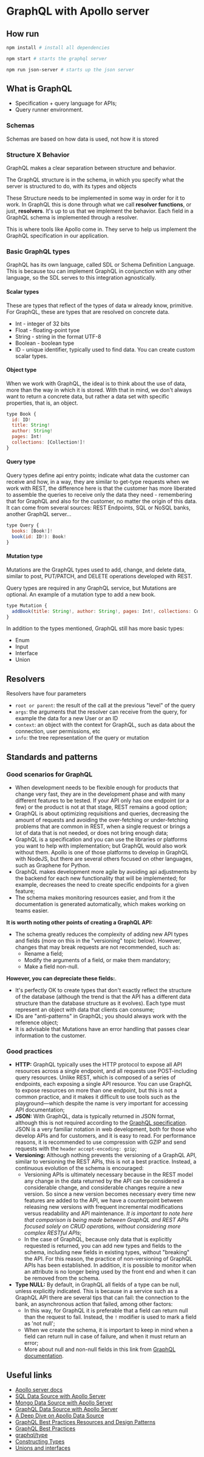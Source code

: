 # GraphQL with Apollo server

## How run

```bash
npm install # install all dependencies
```

```bash
npm start # starts the graphql server
```

```bash
npm run json-server # starts up the json server
```

## What is GraphQL

-   Specification + query language for APIs;
-   Query runner environment.

### Schemas

Schemas are based on how data is used, not how it is stored

### Structure X Behavior

GraphQL makes a clear separation between structure and behavior.

The GraphQL structure is in the schema, in which you specify what the server is structured to do, with its types and objects

These Structure needs to be implemented in some way in order for it to work. In GraphQL this is done through what we call **resolver functions**, or just, **resolvers**. It's up to us that we implement the behavior. Each field in a GraphQL schema is implemented through a resolver.

This is where tools like Apollo come in. They serve to help us implement the GraphQL specification in our application.

### Basic GraphQL types

GraphQL has its own language, called SDL or Schema Definition Language. This is because tou can implement GraphQL in conjunction with any other language, so the SDL serves to this integration agnostically.

#### **Scalar types**

These are types that reflect of the types of data w already know, primitive. For GraphQL, these are types that are resolved on concrete data.

-   Int - integer of 32 bits
-   Float - floating-point tyoe
-   String - string in the format UTF-8
-   Boolean - boolean type
-   ID - unique identifier, typically used to find data. You can create custom scalar types.

#### **Object type**

When we work with GraphQL, the ideal is to think about the use of data, more than the way in which it is stored. With that in mind, we don't always want to return a concrete data, but rather a data set with specific properties, that is, an object.

```js
type Book {
  id: ID!
  title: String!
  author: String!
  pages: Int!
  collections: [Collection!]!
}
```

#### **Query type**

Query types define api entry points; indicate what data the customer can receive and how, in a way, they are similar to get-type requests when we work with REST, the difference here is that the customer has more liberated to assemble the queries to receive only the data they need - remembering that for GraphQL and also for the customer, no matter the origin of this data. It can come from several sources: REST Endpoints, SQL or NoSQL banks, another GraphQL server...

```js
type Query {
  books: [Book!]!
  book(id: ID!): Book!
}
```

#### **Mutation type**

Mutations are the GraphQL types used to add, change, and delete data, similar to post, PUT/PATCH, and DELETE operations developed with REST.

Query types are required in any GraphQL service, but Mutations are optional. An example of a mutation type to add a new book.

```js
type Mutation {
  addBook(title: String!, author: String!, pages: Int!, collections: Collection!): Book!
}
```

In addition to the types mentioned, GraphQL still has more basic types:

-   Enum
-   Input
-   Interface
-   Union

## Resolvers

Resolvers have four parameters

- `root or parent`: the result of the call at the previous "level" of the query
- `args`: the arguments that the resolver can receive from the query, for example the data for a new User or an ID
- `context`: an object with the context for GraphQL, such as data about the connection, user permissions, etc
- `info`: the tree representation of the query or mutation

## Standards and patterns

### Good scenarios for GraphQL

- When development needs to be flexible enough for products that change very fast, they are in the development phase and with many different features to be tested. If your API only has one endpoint (or a few) or the product is not at that stage, REST remains a good option;
- GraphQL is about optimizing requisitions and queries, decreasing the amount of requests and avoiding the over-fetching or under-fetching problems that are common in REST, when a single request or brings a lot of data that is not needed, or does not bring enough data;
- GraphQL is a specification and you can use the libraries or platforms you want to help with implementation; but GraphQL would also work without them. Apollo is one of those platforms to develop in GraphQL with NodeJS, but there are several others focused on other languages, such as Graphene for Python.
- GraphQL makes development more agile by avoiding api adjustments by the backend for each new functionality that will be implemented; for example, decreases the need to create specific endpoints for a given feature;
- The schema makes monitoring resources easier, and from it the documentation is generated automatically, which makes working on teams easier.

**It is worth noting other points of creating a GraphQL API:**

- The schema greatly reduces the complexity of adding new API types and fields (more on this in the "versioning" topic below). However, changes that may break requests are not recommended, such as:
  - Rename a field;
  - Modify the arguments of a field, or make them mandatory;
  - Make a field non-null.

**However, you can depreciate these fields:**.

- It's perfectly OK to create types that don't exactly reflect the structure of the database (although the trend is that the API has a different data structure than the database structure as it evolves). Each type must represent an object with data that clients can consume;
- IDs are "anti-patterns" in GraphQL; you should always work with the reference object;
- It is advisable that Mutations have an error handling that passes clear information to the customer.

### Good practices

- **HTTP:** GraphQL typically uses the HTTP protocol to expose all API resources across a single endpoint, and all requests use POST-including query resources. Unlike REST, which is composed of a series of endpoints, each exposing a single API resource. You can use GraphQL to expose resources on more than one endpoint, but this is not a common practice, and it makes it difficult to use tools such as the playground—which despite the name is very important for accessing API documentation;
- **JSON:** With GraphQL, data is typically returned in JSON format, although this is not required according to the [GraphQL specification](http://spec.graphql.org/draft/#sec-Serialization-Format). JSON is a very familiar notation in web development, both for those who develop APIs and for customers, and it is easy to read. For performance reasons, it is recommended to use compression with GZIP and send requests with the `header` `accept-encoding: gzip`;
- **Versioning:** Although nothing prevents the versioning of a GraphQL API, similar to versioning the REST APIs, this is not a best practice. Instead, a continuous evolution of the schema is encouraged:
  - Versioning APIs is ultimately necessary because in the REST model any change in the data returned by the API can be considered a considerable change, and considerable changes require a new version. So since a new version becomes necessary every time new features are added to the API, we have a counterpoint between releasing new versions with frequent incremental modifications versus readability and API maintenance. _It is important to note here that comparison is being made between GraphQL and REST APIs focused solely on CRUD operations, without considering more complex RESTful APIs_;
  - In the case of GraphQL, because only data that is explicitly requested is returned, you can add new types and fields to the schema, including new fields in existing types, without "breaking" the API. For this reason, the practice of non-versioning of GraphQL APIs has been established. In addition, it is possible to monitor when an attribute is no longer being used by the front end and when it can be removed from the schema.
- **Type NULL:** By default, in GraphQL all fields of a type can be null, unless explicitly indicated. This is because in a service such as a GraphQL API there are several tips that can fail: the connection to the bank, an asynchronous action that failed, among other factors:
  - In this way, for GraphQL it is preferable that a field can return null than the request to fail. Instead, the `!` modifier is used to mark a field as 'not null';
  - When we create the schema, it is important to keep in mind when a field can return null in case of failure, and when it must return an error;
  - More about null and non-null fields in this link from [GraphQL documentation](https://graphql.org/learn/schema/#lists-and-non-null).

## Useful links

- [Apollo server docs](https://www.apollographql.com/docs/apollo-server/)
- [SQL Data Source with Apollo Server](https://github.com/cvburgess/SQLDataSource)
- [Mongo Data Source with Apollo Server](https://github.com/GraphQLGuide/apollo-datasource-mongodb/)
- [GraphQL Data Source with Apollo Server](https://github.com/poetic/apollo-datasource-graphql)
- [A Deep Dive on Apollo Data Source](https://www.apollographql.com/blog/backend/data-sources/a-deep-dive-on-apollo-data-sources/)
- [GraphQL Best Practices Resources and Design Patterns](https://www.moesif.com/blog/api-guide/graphql-best-practices-resources-and-design-patterns/)
- [GraphQL Best Practices](https://graphql.org/learn/best-practices/)
- [graphql/type](https://graphql.org/graphql-js/type/)
- [Constructing Types](https://graphql.org/graphql-js/constructing-types/)
- [Unions and interfaces](https://www.apollographql.com/docs/apollo-server/schema/unions-interfaces/)